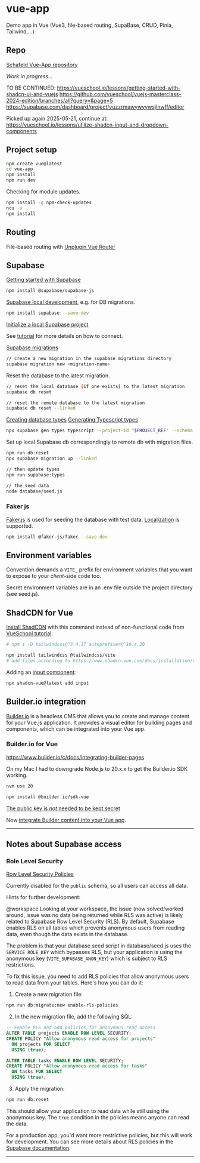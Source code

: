 # vue-app

Demo app in Vue (Vue3, file-based routing, SupaBase, CRUD, Pinia, Tailwind,...)

## Repo

[Schafeld Vue-App repository](https://github.com/schafeld/vue-app)

_Work in progress..._

TO BE CONTINUED:
https://vueschool.io/lessons/getting-started-with-shadcn-ui-and-vuejs
https://github.com/vueschool/vuejs-masterclass-2024-edition/branches/all?query=&page=5
https://supabase.com/dashboard/project/yuzzrmawywyywsjlnwff/editor

Picked up again 2025-05-21, continue at:
https://vueschool.io/lessons/utilize-shadcn-input-and-dropdown-components

## Project setup

```bash
npm create vue@latest
cd vue-app
npm install
npm run dev
```

Checking for module updates.

```bash
npm install -g npm-check-updates
ncu -u
npm install
```

## Routing

File-based routing with [Unplugin Vue Router](https://uvr.esm.is/)

## Supabase

[Getting started with Supabase](https://supabase.com/docs/reference/javascript/installing)

```bash
npm install @supabase/supabase-js
```

[Supabase local development](https://supabase.com/docs/guides/local-development), e.g. for DB migrations.

```bash
npm install supabase --save-dev
```

[Initialize a local Supabase project](https://supabase.com/docs/reference/cli/supabase-init)

See [tutorial](https://vueschool.io/lessons/use-supabase-cli-in-vue-js-and-connect-to-the-remote-project) for more details on how to connect.

[Supabase migrations](https://supabase.com/docs/reference/cli/supabase-migration-new)

```bash
// create a new migration in the supabase migrations directory
supabase migration new <migration-name>
```

Reset the database to the latest migration.

```bash
// reset the local database (if one exists) to the latest migration
supabase db reset

// reset the remote database to the latest migration
supabase db reset --linked
```

[Creating database types](https://supabase.com/dashboard/project/yuzzrmawywyywsjlnwff/api)
[Generating Typescript types](https://supabase.com/docs/guides/api/rest/generating-types)

```bash
npx supabase gen types typescript --project-id "$PROJECT_REF" --schema public > database.types.ts
```

Set up local Supabase db correspondingly to remote db with migration files.

```bash
npm run db:reset
npx supabase migration up --linked

// then update types
npm run supabase:types

// the seed data
node database/seed.js
```

### Faker js

[Faker.js](https://fakerjs.dev/) is used for seeding the database with test data.
[Localization](https://fakerjs.dev/guide/localization.html) is supported.

```bash
npm install @faker-js/faker --save-dev
```

## Environment variables

Convention demands a `VITE_` prefix for environment variables that you want to expose to your _client_-side code too.

Secret environment variables are in an .env file outside the project directory (see seed.js).

## ShadCDN for Vue

[Install ShadCDN](https://www.shadcn-vue.com/docs/installation/vite.html) with this command instead of non-functional code from [VueSchool tutorial](https://vueschool.io/lessons/getting-started-with-shadcn-ui-and-vuejs):

```bash
# npm i -D tailwindcss@^3.4.17 autoprefixer@^10.4.20

npm install tailwindcss @tailwindcss/vite
# add files according to https://www.shadcn-vue.com/docs/installation/vite.html
```

Adding an [input component](https://www.shadcn-vue.com/docs/components/input.html):

```bash
npx shadcn-vue@latest add input
```

## Builder.io integration

[Builder.io](https://www.builder.io/) is a headless CMS that allows you to create and manage content for your Vue.js application. It provides a visual editor for building pages and components, which can be integrated into your Vue app.

### Builder.io for Vue

https://www.builder.io/c/docs/integrating-builder-pages

On my Mac I had to downgrade Node.js to 20.x.x to get the Builder.io SDK working.

```bash
nvm use 20

npm install @builder.io/sdk-vue
```

[The public key is _not_ needed to be kept secret](https://www.builder.io/c/docs/using-your-api-key)

Now [integrate Builder content into your Vue app](https://www.builder.io/c/docs/integrating-builder-pages#add-a-builder-component-to-your-app).

---

## Notes about Supabase access

### Role Level Security

[Row Level Security Policies](https://supabase.com/dashboard/project/yuzzrmawywyywsjlnwff/auth/policies)

Currently disabled for the `public` schema, so all users can access all data.

Hints for further development:

@workspace
Looking at your workspace, the issue (now solved/worked around, issue was no data being returned while RLS was active) is likely related to Supabase Row Level Security (RLS). By default, Supabase enables RLS on all tables which prevents anonymous users from reading data, even though the data exists in the database.

The problem is that your database seed script in database/seed.js uses the `SERVICE_ROLE_KEY` which bypasses RLS, but your application is using the anonymous key (`VITE_SUPABASE_ANON_KEY`) which is subject to RLS restrictions.

To fix this issue, you need to add RLS policies that allow anonymous users to read data from your tables. Here's how you can do it:

1. Create a new migration file:

```bash
npm run db:migrate:new enable-rls-policies
```

2. In the new migration file, add the following SQL:

```sql
-- Enable RLS and add policies for anonymous read access
ALTER TABLE projects ENABLE ROW LEVEL SECURITY;
CREATE POLICY "Allow anonymous read access for projects"
  ON projects FOR SELECT
  USING (true);

ALTER TABLE tasks ENABLE ROW LEVEL SECURITY;
CREATE POLICY "Allow anonymous read access for tasks"
  ON tasks FOR SELECT
  USING (true);
```

3. Apply the migration:

```bash
npm run db:reset
```

This should allow your application to read data while still using the anonymous key. The `true` condition in the policies means anyone can read the data.

For a production app, you'd want more restrictive policies, but this will work for development. You can see more details about RLS policies in the [Supabase documentation](https://supabase.com/docs/guides/auth/row-level-security).

---
